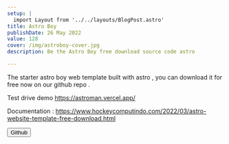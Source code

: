 ```yaml
---
setup: |
  import Layout from '../../layouts/BlogPost.astro'
title: Astro Boy
publishDate: 26 May 2022
value: 128
cover: /img/astroboy-cover.jpg
description: Be the Astro Boy free download source code astro

---
```


The starter astro boy web template built with astro , you can download it for free now on our github repo .

Test drive demo https://astroman.vercel.app/

Documentation : https://www.hockeycomputindo.com/2022/03/astro-website-template-free-download.html

<p><a href="https://github.com/mesinkasir/astro-website-template-themes-source-code-download"><button class="btn-meteor link"> Github</button></a></p>
